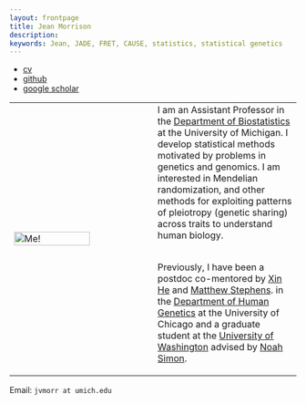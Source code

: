 ```yaml
---
layout: frontpage
title: Jean Morrison
description: 
keywords: Jean, JADE, FRET, CAUSE, statistics, statistical genetics
---
```


<div class="navbar">
  <div class="navbar-inner">
      <ul class="nav">
          <li><a href="{{ BASE_PATH }}/assets/cv-jean.pdf">cv</a></li>
          <li><a href="https://github.com/jean997">github</a></li>
	  <li><a href="https://scholar.google.com/citations?hl=en&user=r6fNZ6cAAAAJ">google scholar</a></li>
      </ul>
  </div>
</div>

<!--style> .equal-width td {   width: 50%; } </style--> 
<table class="wide">
<tr>
  <td class="left" width="50%">
	<img src="pages/pics/jean_um1.png" style="width: 75%" alt="Me!" title = "profile picture"/>
   </td>
  <td class="left">
  I am an Assistant Professor in the <a href="https://sph.umich.edu/biostat/">Department of Biostatistics</a> at the University of Michigan. 
  I develop statistical methods motivated by problems in genetics and genomics. I am interested in Mendelian randomization, and other methods for exploiting patterns of pleiotropy (genetic sharing) across traits to understand human biology. <br>
   <br>
 
 Previously, I have been a postdoc
 	co-mentored by <a href="http://xinhelab.org">Xin He</a> and <a href="http://stephenslab.uchicago.edu">Matthew Stephens</a>.
  in the <a href="http://www.genes.uchicago.edu">Department of 
	Human Genetics</a> at the University of Chicago and a graduate student at the <a href="https://www.biostat.washington.edu">University of Washington</a>
  	advised by <a href="http://www.faculty.washington.edu/nrsimon/">Noah Simon</a>.
  </td>

</tr>
</table>

<div class="container">
  <div id = "hide_email">
	Email: <code>jvmorr at umich.edu</code><br/>
  </div>
</div>
